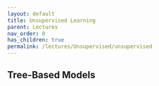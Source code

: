 ```yaml
---
layout: default
title: Unsupervised Learning
parent: Lectures
nav_order: 8
has_children: true
permalink: /lectures/Unsupervised/unsupervised
---
```


## Tree-Based Models

